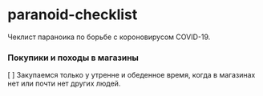 # paranoid-checklist
Чеклист параноика по борьбе с короновирусом COVID-19.

### Покупики и походы в магазины
[ ] Закупаемся только у утренне и обеденное время, когда в магазинах нет или почти нет других людей.
